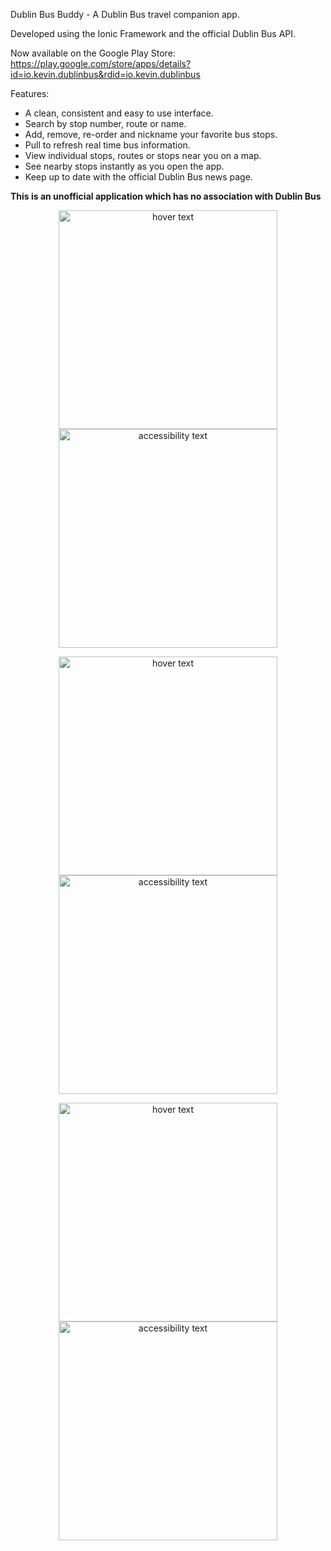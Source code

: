 Dublin Bus Buddy - A Dublin Bus travel companion app.

Developed using the Ionic Framework and the official Dublin Bus API.

Now available on the Google Play Store: https://play.google.com/store/apps/details?id=io.kevin.dublinbus&rdid=io.kevin.dublinbus

Features:
- A clean, consistent and easy to use interface.
- Search by stop number, route or name.
- Add, remove, re-order and nickname your favorite bus stops.
- Pull to refresh real time bus information.
- View individual stops, routes or stops near you on a map.
- See nearby stops instantly as you open the app.
- Keep up to date with the official Dublin Bus news page.

**This is an unofficial application which has no association with Dublin Bus**

<p align="center">
  <img src="https://i.imgur.com/TlCRwNo.png" width="350" title="hover text">
  <img src="https://i.imgur.com/ZSLaCcC.png" width="350" alt="accessibility text">
</p>

<p align="center">
  <img src="https://i.imgur.com/8TOzCpw.png" width="350" title="hover text">
  <img src="https://i.imgur.com/tvXLiRU.png" width="350" alt="accessibility text">
</p>

<p align="center">
  <img src="https://i.imgur.com/RkQZW2Q.png" width="350" title="hover text">
  <img src="https://i.imgur.com/42TzDxi.png" width="350" alt="accessibility text">
</p>

